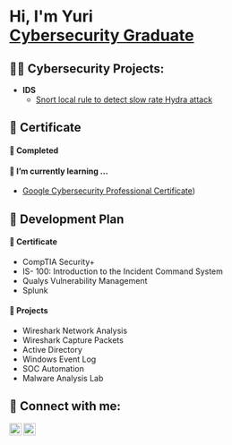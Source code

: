<h1>Hi, I'm Yuri <br/> <a href="https://www.linkedin.com/in/yuriavello/">Cybersecurity Graduate</a>

<h2>👨‍💻 Cybersecurity Projects:</h2>

- <b>IDS</b>
  - [Snort local rule to detect slow rate Hydra attack](https://github.com/yuriavello/PROJECTURL)
 

<h2>📜 Certificate</h2>
<h4>🥇 Completed</h4>

<h4>🌱 I’m currently learning ...</h4>

- [Google Cybersecurity Professional Certificate](https://www.coursera.org/professional-certificates/google-cybersecurity))

<h2>🚀 Development Plan</h2>
<h4>📜 Certificate</h4>

- CompTIA Security+
- IS- 100: Introduction to the Incident Command System
- Qualys Vulnerability Management
- Splunk

<h4>🥼 Projects</h4> 

- Wireshark Network Analysis
- Wireshark Capture Packets
- Active Directory
- Windows Event Log
- SOC Automation
- Malware Analysis Lab

<h2> 🤳 Connect with me:</h2>

[<img align="left" alt="YuriAvello | LinkedIn" width="22px" src="https://cdn.jsdelivr.net/npm/simple-icons@v3/icons/linkedin.svg" />][linkedin]
[<img align="left" alt="YuriAvello | Gmail" width="22px" src="https://cdn.jsdelivr.net/npm/simple-icons@13.8.0/icons/gmail.svg" />][gmail]

[linkedin]: https://linkedin.com/in/yuriavello/
[gmail]: mailto:avelloyuri@gmail.com

<!--

Here are some ideas to get you started:

- 🔭 I’m currently working on ...
- 🌱 I’m currently learning ...
- 👯 I’m looking to collaborate on ...
- 🤔 I’m looking for help with ...
- 💬 Ask me about ...
- 📫 How to reach me: ...
- 😄 Pronouns: ...
- ⚡ Fun fact: ...
-->
